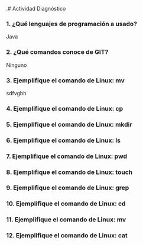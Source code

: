 .# Actividad Diagnóstico


### 1. ¿Qué lenguajes de programación a usado?
Java
### 2. ¿Qué comandos conoce de GIT?
Ninguno
### 3. Ejemplifique el comando de Linux: mv
sdfvgbh
### 4. Ejemplifique el comando de Linux: cp
### 5. Ejemplifique el comando de Linux: mkdir
### 6. Ejemplifique el comando de Linux: ls
### 7. Ejemplifique el comando de Linux: pwd
### 8. Ejemplifique el comando de Linux: touch
### 9. Ejemplifique el comando de Linux: grep
### 10. Ejemplifique el comando de Linux: cd
### 11. Ejemplifique el comando de Linux: mv
### 12. Ejemplifique el comando de Linux: cat
